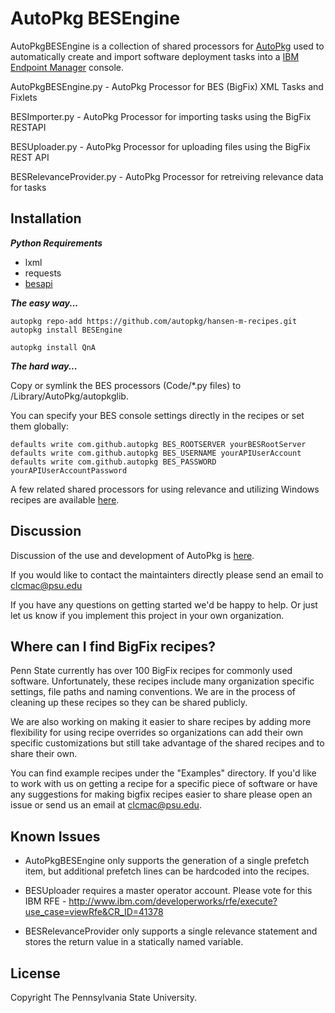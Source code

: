 AutoPkg BESEngine
=======

AutoPkgBESEngine is a collection of shared processors for [AutoPkg](https://github.com/autopkg/autopkg) used to automatically create and import software deployment tasks into a [IBM Endpoint Manager](http://www.ibm.com/software/tivoli/solutions/endpoint-manager/) console.

AutoPkgBESEngine.py     - AutoPkg Processor for BES (BigFix) XML Tasks and Fixlets

BESImporter.py          - AutoPkg Processor for importing tasks using the BigFix RESTAPI

BESUploader.py          - AutoPkg Processor for uploading files using the BigFix REST API

BESRelevanceProvider.py - AutoPkg Processor for retreiving relevance data for tasks

Installation
------------
***Python Requirements***

- lxml
- requests
- [besapi](https://github.com/hansen-m/besapi)

***The easy way...***

```
autopkg repo-add https://github.com/autopkg/hansen-m-recipes.git
autopkg install BESEngine

autopkg install QnA
```

***The hard way...***

Copy or symlink the BES processors (Code/*.py files) to /Library/AutoPkg/autopkglib.

You can specify your BES console settings directly in the recipes or set them globally:

```
defaults write com.github.autopkg BES_ROOTSERVER yourBESRootServer
defaults write com.github.autopkg BES_USERNAME yourAPIUserAccount
defaults write com.github.autopkg BES_PASSWORD yourAPIUserAccountPassword
```

A few related shared processors for using relevance and utilizing Windows recipes are available [here](https://github.com/autopkg/hansen-m-recipes/tree/master/SharedProcessors).

Discussion
----------

Discussion of the use and development of AutoPkg is [here](http://groups.google.com/group/autopkg-discuss).

If you would like to contact the maintainters directly please send an email to clcmac@psu.edu

If you have any questions on getting started we'd be happy to help. Or just let us know if you implement this project in your own organization.

Where can I find BigFix recipes?
----------

Penn State currently has over 100 BigFix recipes for commonly used software. Unfortunately, these recipes include many organization specific settings, file paths and naming conventions. We are in the process of cleaning up these recipes so they can be shared publicly.

We are also working on making it easier to share recipes by adding more flexibility for using recipe overrides so organizations can add their own specific customizations but still take advantage of the shared recipes and to share their own.

You can find example recipes under the "Examples" directory. If you'd like to work with us on getting a recipe for a specific piece of software or have any suggestions for making bigfix recipes easier to share please open an issue or send us an email at clcmac@psu.edu.

Known Issues
----------

- AutoPkgBESEngine only supports the generation of a single prefetch item, but additional prefetch lines can be hardcoded into the recipes.

- BESUploader requires a master operator account. Please vote for this IBM RFE - http://www.ibm.com/developerworks/rfe/execute?use_case=viewRfe&CR_ID=41378

- BESRelevanceProvider only supports a single relevance statement and stores the return value in a statically named variable.


License
----------

Copyright The Pennsylvania State University.
